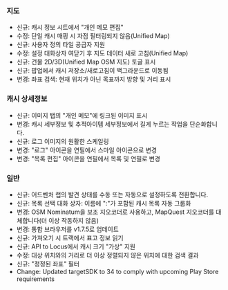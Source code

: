 ### 지도
- 신규: 캐시 정보 시트에서 "개인 메모 편집"
- 수정: 단일 캐시 매핑 시 자점 필터링되지 않음(Unified Map)
- 신규: 사용자 정의 타일 공급자 지원
- 수정: 설정 대화상자 여닫기 후 지도 데이터 새로 고침(Unified Map)
- 신규: 건물 2D/3D(Unified Map OSM 지도) 토글 표시
- 신규: 팝업에서 캐시 저장소/새로고침이 백그라운드로 이동됨
- 변경: 좌표 검색: 현재 위치가 아닌 목표까지 방향 및 거리 표시

### 캐시 상세정보
- 신규: 이미지 탭의 "개인 메모"에 링크된 이미지 표시
- 변경: 캐시 세부정보 및 추적아이템 세부정보에서 길게 누르는 작업을 단순화합니다.
- 신규: 로그 이미지의 원활한 스케일링
- 변경: "로그" 아이콘을 연필에서 스마일 아이콘으로 변경
- 변경: "목록 편집" 아이콘을 연필에서 목록 및 연필로 변경

### 일반
- 신규: 어드벤처 랩의 발견 상태를 수동 또는 자동으로 설정하도록 전환합니다.
- 신규: 목록 선택 대화 상자: 이름에 ":"가 포함된 캐시 목록 자동 그룹화
- 변경: OSM Nominatum을 보조 지오코더로 사용하고, MapQuest 지오코더를 대체합니다(더 이상 작동하지 않음)
- 변경: 통합 브라우저를 v1.7.5로 업데이트
- 신규: 가져오기 시 트랙에서 표고 정보 읽기
- 신규: API to Locus에서 캐시 크기 "가상" 지원
- 수정: 대상 위치와의 거리로 더 이상 정렬되지 않은 위치에 대한 검색 결과
- 신규: "정정된 좌표" 필터
- Change: Updated targetSDK to 34 to comply with upcoming Play Store requirements
